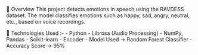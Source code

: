 🔹 Overview
    This project detects emotions in speech using the RAVDESS dataset. 
    The model classifies emotions such as happy, sad, angry, neutral, etc., based on voice recordings.


🔹 Technologies Used :-
    -  Python
    -  Librosa (Audio Processing)
    -  NumPy, Pandas
    -  Scikit-learn
    -  Encoder
    -  Model Used -> Random Forest Classifier
    -  Accuracy Score -> 95%
